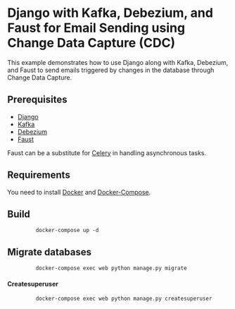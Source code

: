 #  Django with Kafka, Debezium, and Faust for Email Sending using Change Data Capture (CDC)


This example demonstrates how to use Django along with Kafka, Debezium, and Faust to send emails triggered by changes in the database through Change Data Capture. 


## Prerequisites
- [Django](https://www.djangoproject.com/)
- [Kafka](https://kafka.apache.org/)
- [Debezium](https://debezium.io/)
- [Faust](https://faust.readthedocs.io/)
  
 Faust can be a substitute for [Celery](https://docs.celeryq.dev/en/stable/) in handling asynchronous tasks.
    
## Requirements
You need to install [Docker](https://www.docker.com/)
 and [Docker-Compose](https://docs.docker.com/compose/).

## Build

             docker-compose up -d 
## Migrate databases

             docker-compose exec web python manage.py migrate
#### Createsuperuser

             docker-compose exec web python manage.py createsuperuser
